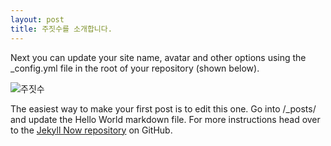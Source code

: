```yaml
---
layout: post
title: 주짓수를 소개합니다.
---
```


Next you can update your site name, avatar and other options using the _config.yml file in the root of your repository (shown below).


![주짓수](https://user-images.githubusercontent.com/64595510/84392951-f6ad0600-ac35-11ea-9bb8-1861fbbbd0c1.jpg)

The easiest way to make your first post is to edit this one. Go into /_posts/ and update the Hello World markdown file. For more instructions head over to the [Jekyll Now repository](https://github.com/barryclark/jekyll-now) on GitHub.
